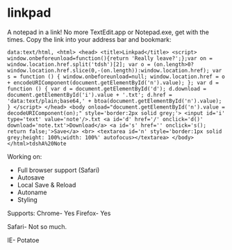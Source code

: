# linkpad
A notepad in a link!
No more TextEdit.app or Notepad.exe, get with the times.
Copy the link into your address bar and bookmark:
```
data:text/html, <html> <head> <title>Linkpad</title> <script> window.onbeforeunload=function(){return 'Really leave?';};var on = window.location.href.split('tdsh')[2]; var o = (on.length>0?window.location.href.slice(0,-(on.length)):window.location.href); var s = function () { window.onbeforeunload=null; window.location.href = o + encodeURIComponent(document.getElementById('n').value); }; var d = function () { var d = document.getElementById('d'); d.download = document.getElementById('i').value + '.txt'; d.href = 'data:text/plain;base64,' + btoa(document.getElementById('n').value); } </script> </head> <body onload="document.getElementById('n').value = decodeURIComponent(on);" style='border:2px solid grey;'> <input id='i' type='text' value='note'/>.txt <a id='d' href='/' onclick='d()' download='note.txt'>Download</a> <a id='s' href='' onclick='s(); return false;'>Save</a> <br> <textarea id='n' style='border:1px solid grey;height: 100%;width: 100%' autofocus></textarea> </body> </html>tdshA%20Note
```

Working on:
- Full browser support (Safari)
- Autosave
- Local Save & Reload
- Autoname
- Styling

Supports:
Chrome- Yes
Firefox- Yes

Safari- Not so much.

IE- Potatoe
